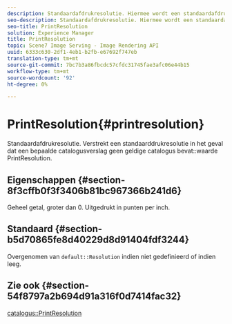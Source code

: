 ```yaml
---
description: Standaardafdrukresolutie. Hiermee wordt een standaardafdrukresolutie geboden voor het geval een bepaalde catalogusrecord geen geldige waarde voor PrintResolution in de catalogus bevat.
seo-description: Standaardafdrukresolutie. Hiermee wordt een standaardafdrukresolutie geboden voor het geval een bepaalde catalogusrecord geen geldige waarde voor PrintResolution in de catalogus bevat.
seo-title: PrintResolution
solution: Experience Manager
title: PrintResolution
topic: Scene7 Image Serving - Image Rendering API
uuid: 6333c630-2df1-4eb1-b2fb-e67692f747eb
translation-type: tm+mt
source-git-commit: 7bc7b3a86fbcdc57cfdc31745fae3afc06e44b15
workflow-type: tm+mt
source-wordcount: '92'
ht-degree: 0%

---
```



# PrintResolution{#printresolution}

Standaardafdrukresolutie. Verstrekt een standaarddrukresolutie in het geval dat een bepaalde catalogusverslag geen geldige catalogus bevat::waarde PrintResolution.

## Eigenschappen {#section-8f3cffb0f3f3406b81bc967366b241d6}

Geheel getal, groter dan 0. Uitgedrukt in punten per inch.

## Standaard {#section-b5d70865fe8d40229d8d91404fdf3244}

Overgenomen van `default::Resolution` indien niet gedefinieerd of indien leeg.

## Zie ook {#section-54f8797a2b694d91a316f0d7414fac32}

[catalogus::PrintResolution](../../../../../is-api/image-catalog/image-serving-api-ref/c-image-catalog-reference/c-image-svg-data-reference/c-image-data-reference/r-printresolution-cat.md#reference-4ebb2e136995470b84b7c5e10cb8e5f5)
